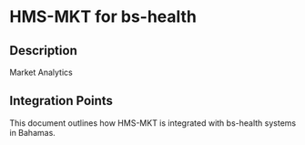 # HMS-MKT for bs-health

## Description

Market Analytics

## Integration Points

This document outlines how HMS-MKT is integrated with bs-health systems in Bahamas.

